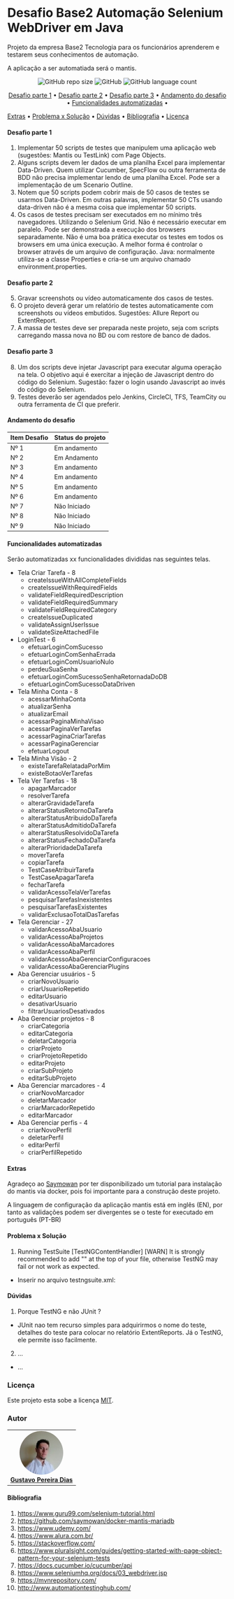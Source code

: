 # Desafio Base2 Automação Selenium WebDriver em Java

Projeto da empresa Base2 Tecnologia para os funcionários aprenderem e testarem seus conhecimentos de automação.

A aplicação a ser automatiada será o mantis.

<p align="center">
	<img alt="GitHub repo size" src="https://img.shields.io/github/repo-size/gpd38/desafioBase2AutomacaoSeleniumWebDriverJava">
	<img alt="GitHub" src="https://img.shields.io/github/license/gpd38/desafioBase2AutomacaoSeleniumWebDriverJava">
	<img alt="GitHub language count" src="https://img.shields.io/github/languages/count/gpd38/desafioBase2AutomacaoSeleniumWebDriverJava">
</p>

<p align="center">
	<a href="#Desafio Parte1">Desafio parte 1</a> •
	<a href="#Desafio Parte2">Desafio parte 2</a> •
	<a href="#Desafio Parte3">Desafio parte 3</a> •
	<a href="#Andamento do desafio">Andamento do desafio</a> •
	<a href="#Funcionalidades automatizadas">Funcionalidades automatizadas</a> •
</p>
<p>
	<a href="#Extras">Extras</a> •
	<a href="#Problema x Solução">Problema x Solução</a> •
	<a href="#Dúvidas">Dúvidas</a> •
	<a href="#Bibliografia">Bibliografia</a> •
	<a href="#Licença">Licença</a>
</p>

#### Desafio parte 1

1. Implementar 50 scripts de testes que manipulem uma aplicação web (sugestões: Mantis ou TestLink) com Page Objects.
2. Alguns scripts devem ler dados de uma planilha Excel para implementar Data-Driven.
Quem utilizar Cucumber, SpecFlow ou outra ferramenta de BDD não precisa implementar lendo de uma planilha Excel. Pode ser a implementação de um Scenario Outline.
3. Notem que 50 scripts podem cobrir mais de 50 casos de testes se usarmos Data-Driven. Em outras palavras, implementar 50 CTs usando data-driven não é a mesma coisa que implementar 50 scripts.
4. Os casos de testes precisam ser executados em no mínimo três navegadores. Utilizando o Selenium Grid.
Não é necessário executar em paralelo. Pode ser demonstrada a execução dos browsers separadamente.
Não é uma boa prática executar os testes em todos os browsers em uma única execução. A melhor forma é controlar o browser através de um arquivo de configuração.
Java: normalmente utiliza-se a classe Properties e cria-se um arquivo chamado environment.properties.

#### Desafio parte 2

5. Gravar screenshots ou vídeo automaticamente dos casos de testes.
6. O projeto deverá gerar um relatório de testes automaticamente com screenshots ou vídeos embutidos. Sugestões: Allure Report ou ExtentReport.
7. A massa de testes deve ser preparada neste projeto, seja com scripts carregando massa nova no BD ou com restore de banco de dados.


#### Desafio parte 3

8. Um dos scripts deve injetar Javascript para executar alguma operação na tela. O objetivo aqui é exercitar a injeção de Javascript dentro do código do Selenium.
Sugestão: fazer o login usando Javascript ao invés do código do Selenium.
9. Testes deverão ser agendados pelo Jenkins, CircleCI, TFS, TeamCity ou outra ferramenta de CI que preferir.

#### Andamento do desafio

| Item Desafio   | Status do projeto |
| -------------- | ----------------- |
| Nº 1           | Em andamento      |
| Nº 2           | Em Andamento 	 |
| Nº 3           | Em andamento      |
| Nº 4           | Em andamento      |
| Nº 5           | Em andamento      |
| Nº 6           | Em andamento      |
| Nº 7           | Não Iniciado      |
| Nº 8           | Não Iniciado      |
| Nº 9           | Não Iniciado      |

#### Funcionalidades automatizadas

Serão automatizadas xx funcionalidades divididas nas seguintes telas.

- Tela Criar Tarefa - 8
	- createIssueWithAllCompleteFields
	- createIssueWithRequiredFields
	- validateFieldRequiredDescription
	- validateFieldRequiredSummary
	- validateFieldRequiredCategory
	- createIssueDuplicated
	- validateAssignUserIssue
	- validateSizeAttachedFile
- LoginTest - 6
    - efetuarLoginComSucesso
	- efetuarLoginComSenhaErrada
	- efetuarLoginComUsuarioNulo
	- perdeuSuaSenha
	- efetuarLoginComSucessoSenhaRetornadaDoDB
	- efetuarLoginComSucessoDataDriven
- Tela Minha Conta - 8
	- acessarMinhaConta
	- atualizarSenha
	- atualizarEmail
	- acessarPaginaMinhaVisao
	- acessarPaginaVerTarefas
	- acessarPaginaCriarTarefas
	- acessarPaginaGerenciar
	- efetuarLogout
- Tela Minha Visão - 2
	- existeTarefaRelatadaPorMim
	- existeBotaoVerTarefas
- Tela Ver Tarefas - 18
	- apagarMarcador
	- resolverTarefa
	- alterarGravidadeTarefa
	- alterarStatusRetornoDaTarefa
	- alterarStatusAtribuidoDaTarefa
	- alterarStatusAdmitidoDaTarefa
	- alterarStatusResolvidoDaTarefa
	- alterarStatusFechadoDaTarefa
	- alterarPrioridadeDaTarefa
	- moverTarefa
	- copiarTarefa
	- TestCaseAtribuirTarefa
	- TestCaseApagarTarefa
	- fecharTarefa
	- validarAcessoTelaVerTarefas
	- pesquisarTarefasInexistentes
	- pesquisarTarefasExistentes
	- validarExclusaoTotalDasTarefas
- Tela Gerenciar - 27
    - validarAcessoAbaUsuario
	- validarAcessoAbaProjetos
	- validarAcessoAbaMarcadores
	- validarAcessoAbaPerfil
	- validarAcessoAbaGerenciarConfiguracoes
	- validarAcessoAbaGerenciarPlugins
- Aba Gerenciar usuários - 5
    - criarNovoUsuario
    - criarUsuarioRepetido
    - editarUsuario
    - desativarUsuario
    - filtrarUsuariosDesativados
- Aba Gerenciar projetos - 8
    - criarCategoria
    - editarCategoria
    - deletarCategoria
    - criarProjeto
    - criarProjetoRepetido
    - editarProjeto
    - criarSubProjeto
    - editarSubProjeto
- Aba Gerenciar marcadores - 4
    - criarNovoMarcador
    - deletarMarcador
    - criarMarcadorRepetido
    - editarMarcador
- Aba Gerenciar perfis - 4
    - criarNovoPerfil
    - deletarPerfil
    - editarPerfil
    - criarPerfilRepetido

#### Extras

Agradeço ao [Saymowan](https://github.com/saymowan/docker-mantis-mariadb) por ter disponibilizado um tutorial para instalação do mantis via docker, pois foi importante para a construção deste projeto.

A linguagem de configuração da aplicação mantis está em inglês (EN), por tanto as validações podem ser divergentes se o teste for executado em português (PT-BR)

#### Problema x Solução
1) Running TestSuite [TestNGContentHandler] [WARN] It is strongly recommended to add "<!DOCTYPE suite SYSTEM "http://testng.org/testng-1.0.dtd" >" at the top of your file, otherwise TestNG may fail or not work as expected.
  - Inserir no arquivo testngsuite.xml: <!DOCTYPE suite SYSTEM "http://testng.org/testng-1.0.dtd" >

#### Dúvidas
1) Porque TestNG e não JUnit ?
  - JUnit nao tem recurso simples para adquirirmos o nome do teste, detalhes do teste para colocar no relatório ExtentReports. Já o TestNG, ele permite isso facilmente.
2) ... 
  - ...

### Licença

Este projeto esta sobe a licença [MIT](./LICENSE).

### Autor

<table>
	<tr>
		<td align="center">
			<a href="https://www.linkedin.com/in/gustavopereiradias">
				<img style="border-radius: 50%;" src="https://raw.githubusercontent.com/gpd38/cursoNutrorAutomacaoWeb/master/img/gustavo.png" width="100px;" alt=""/>
				<br /><b>Gustavo Pereira Dias</b>
			</a>
			<br />
		</td>
	</tr>
</table>

#### Bibliografia

1. https://www.guru99.com/selenium-tutorial.html
2. https://github.com/saymowan/docker-mantis-mariadb
3. https://www.udemy.com/
4. https://www.alura.com.br/
5. https://stackoverflow.com/
6. https://www.pluralsight.com/guides/getting-started-with-page-object-pattern-for-your-selenium-tests
7. https://docs.cucumber.io/cucumber/api
8. https://www.seleniumhq.org/docs/03_webdriver.jsp
9. https://mvnrepository.com/
10. http://www.automationtestinghub.com/
